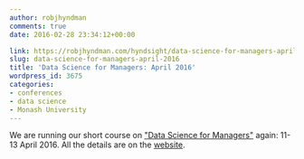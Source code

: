 ```yaml
---
author: robjhyndman
comments: true
date: 2016-02-28 23:34:12+00:00

link: https://robjhyndman.com/hyndsight/data-science-for-managers-april-2016/
slug: data-science-for-managers-april-2016
title: 'Data Science for Managers: April 2016'
wordpress_id: 3675
categories:
- conferences
- data science
- Monash University
---
```


We are running our short course on ["Data Science for Managers"](http://www.infotech.monash.edu.au/research/about/centres/data-science/data-science-for-managers.html) again: 11-13 April 2016. All the details are on the [website](http://www.infotech.monash.edu.au/research/about/centres/data-science/data-science-for-managers.html).
